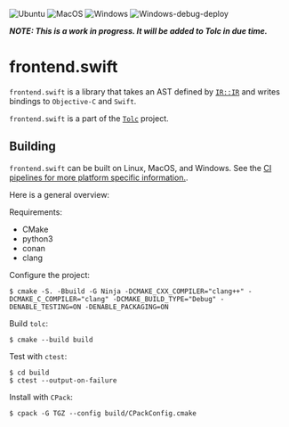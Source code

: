 ![Ubuntu](https://github.com/Tolc-Software/frontend.swift/workflows/Ubuntu/badge.svg) ![MacOS](https://github.com/Tolc-Software/frontend.swift/workflows/MacOS/badge.svg) ![Windows](https://github.com/Tolc-Software/frontend.swift/actions/workflows/windows.yml/badge.svg) ![Windows-debug-deploy](https://github.com/Tolc-Software/frontend.swift/actions/workflows/windows-debug-deploy.yml/badge.svg)

***NOTE: This is a work in progress. It will be added to Tolc in due time.***

# frontend.swift #

`frontend.swift` is a library that takes an AST defined by [`IR::IR`](https://github.com/Tolc-Software/IntermediateRepresentation) and writes bindings to `Objective-C` and `Swift`.

`frontend.swift` is a part of the [`Tolc`](https://github.com/Tolc-Software/tolc) project.

## Building ##

`frontend.swift` can be built on Linux, MacOS, and Windows. See the [CI pipelines for more platform specific information.](./.github/workflows/).

Here is a general overview:

Requirements:

* CMake
* python3
* conan
* clang

Configure the project:

```shell
$ cmake -S. -Bbuild -G Ninja -DCMAKE_CXX_COMPILER="clang++" -DCMAKE_C_COMPILER="clang" -DCMAKE_BUILD_TYPE="Debug" -DENABLE_TESTING=ON -DENABLE_PACKAGING=ON
```

Build `tolc`:

```shell
$ cmake --build build
```

Test with `ctest`:

```shell
$ cd build
$ ctest --output-on-failure
```

Install with `CPack`:

```shell
$ cpack -G TGZ --config build/CPackConfig.cmake
```

